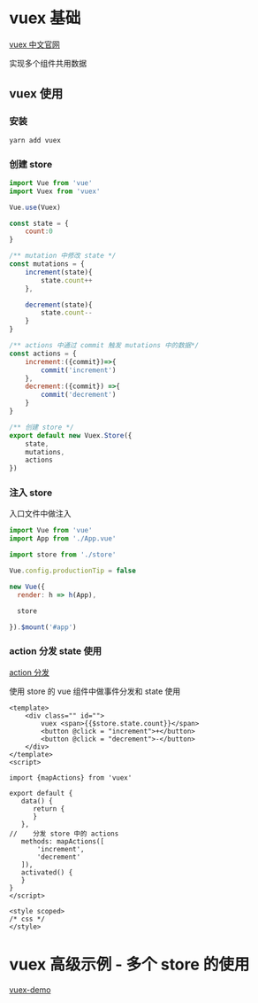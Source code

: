 # vuex 基础

[vuex 中文官网](https://vuex.vuejs.org/zh/)

实现多个组件共用数据


## vuex 使用

### 安装

```shell
yarn add vuex
```

### 创建 store

```javascript
import Vue from 'vue'
import Vuex from 'vuex'

Vue.use(Vuex)

const state = {
    count:0
}

/** mutation 中修改 state */
const mutations = {
    increment(state){
        state.count++
    },

    decrement(state){
        state.count--
    }
}

/** actions 中通过 commit 触发 mutations 中的数据*/
const actions = {
    increment:({commit})=>{
        commit('increment')
    },
    decrement:({commit}) =>{
        commit('decrement')
    }
}

/** 创建 store */
export default new Vuex.Store({
    state,
    mutations,
    actions
})
```

### 注入 store

入口文件中做注入

```javascript
import Vue from 'vue'
import App from './App.vue'

import store from './store'

Vue.config.productionTip = false

new Vue({
  render: h => h(App),

  store

}).$mount('#app')
```

### action 分发 state 使用

[action 分发](https://vuex.vuejs.org/zh/guide/actions.html#%E5%9C%A8%E7%BB%84%E4%BB%B6%E4%B8%AD%E5%88%86%E5%8F%91-action)

使用 store 的 vue 组件中做事件分发和 state 使用

```vue
<template>
    <div class="" id="">
        vuex <span>{{$store.state.count}}</span>
        <button @click = "increment">+</button>
        <button @click = "decrement">-</button>
    </div>
</template>
<script>

import {mapActions} from 'vuex'

export default {
   data() {
      return {
      }
   },
//    分发 store 中的 actions
   methods: mapActions([
       'increment',
       'decrement'
   ]),
   activated() {
   }
}
</script>

<style scoped>
/* css */
</style>
```

# vuex 高级示例 - 多个 store 的使用

[vuex-demo]()